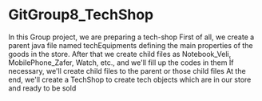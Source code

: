 # GitGroup8_TechShop

In this Group project, we are preparing a tech-shop
First of all, we create a parent java file named techEquipments defining the main properties of the goods in the store.
After that we create child files as Notebook_Veli, MobilePhone_Zafer, Watch, etc., and we'll fill up the codes in them
İf necessary, we'll create child files to the parent or those child files
At the end, we'll create a TechShop to create tech objects which are in our store and ready to be sold
